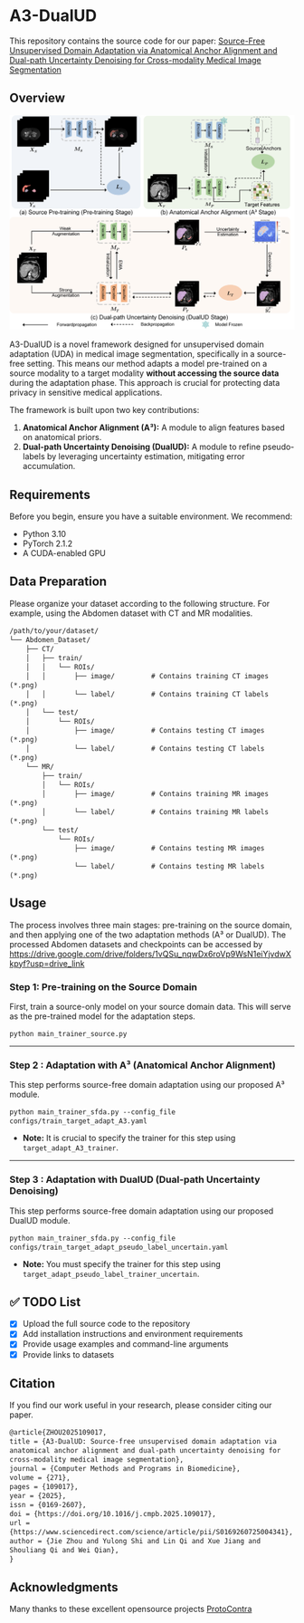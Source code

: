 # A3-DualUD
This repository contains the source code for our paper: [Source-Free Unsupervised Domain Adaptation via Anatomical Anchor Alignment and Dual-path Uncertainty Denoising for Cross-modality Medical Image Segmentation](https://www.sciencedirect.com/science/article/abs/pii/S0169260725004341)

## Overview

![](.\Overview.png)

A3-DualUD is a novel framework designed for unsupervised domain adaptation (UDA) in medical image segmentation, specifically in a source-free setting. This means our method adapts a model pre-trained on a source modality to a target modality **without accessing the source data** during the adaptation phase. This approach is crucial for protecting data privacy in sensitive medical applications.

The framework is built upon two key contributions:

1. **Anatomical Anchor Alignment (A³):** A module to align features based on anatomical priors.
2. **Dual-path Uncertainty Denoising (DualUD):** A module to refine pseudo-labels by leveraging uncertainty estimation, mitigating error accumulation.

## Requirements

Before you begin, ensure you have a suitable environment. We recommend:

- Python 3.10
- PyTorch 2.1.2
- A CUDA-enabled GPU

## Data Preparation

Please organize your dataset according to the following structure. For example, using the Abdomen dataset with CT and MR modalities. 

```
/path/to/your/dataset/
└── Abdomen_Dataset/
    ├── CT/
    │   ├── train/
    │   │   └── ROIs/
    │   │       ├── image/         # Contains training CT images (*.png)
    │   │       └── label/         # Contains training CT labels (*.png)
    │   └── test/
    │       └── ROIs/
    │           ├── image/         # Contains testing CT images (*.png)
    │           └── label/         # Contains testing CT labels (*.png)
    └── MR/
        ├── train/
        │   └── ROIs/
        │       ├── image/         # Contains training MR images (*.png)
        │       └── label/         # Contains training MR labels (*.png)
        └── test/
            └── ROIs/
                ├── image/         # Contains testing MR images (*.png)
                └── label/         # Contains testing MR labels (*.png)
```

## Usage

The process involves three main stages: pre-training on the source domain, and then applying one of the two adaptation methods (A³ or DualUD). The processed Abdomen datasets and checkpoints can be accessed by https://drive.google.com/drive/folders/1vQSu_nqwDx6roVp9WsN1eiYjvdwXkpyf?usp=drive_link

### Step 1: Pre-training on the Source Domain

First, train a source-only model on your source domain data. This will serve as the pre-trained model for the adaptation steps.

```
python main_trainer_source.py
```

------

### Step 2 : Adaptation with A³ (Anatomical Anchor Alignment)

This step performs source-free domain adaptation using our proposed A³ module.

```
python main_trainer_sfda.py --config_file configs/train_target_adapt_A3.yaml
```

- **Note:** It is crucial to specify the trainer for this step using `target_adapt_A3_trainer`.

------

### Step 3 : Adaptation with DualUD (Dual-path Uncertainty Denoising)

This step performs source-free domain adaptation using our proposed DualUD module.

```
python main_trainer_sfda.py --config_file configs/train_target_adapt_pseudo_label_uncertain.yaml
```

- **Note:** You must specify the trainer for this step using `target_adapt_pseudo_label_trainer_uncertain`.
## ✅ TODO List

- [x] Upload the full source code to the repository
- [x] Add installation instructions and environment requirements
- [x] Provide usage examples and command-line arguments
- [x] Provide links to datasets
## Citation

If you find our work useful in your research, please consider citing our paper.

```
@article{ZHOU2025109017,
title = {A3-DualUD: Source-free unsupervised domain adaptation via anatomical anchor alignment and dual-path uncertainty denoising for cross-modality medical image segmentation},
journal = {Computer Methods and Programs in Biomedicine},
volume = {271},
pages = {109017},
year = {2025},
issn = {0169-2607},
doi = {https://doi.org/10.1016/j.cmpb.2025.109017},
url = {https://www.sciencedirect.com/science/article/pii/S0169260725004341},
author = {Jie Zhou and Yulong Shi and Lin Qi and Xue Jiang and Shouliang Qi and Wei Qian},
}
```

## Acknowledgments

Many thanks to these excellent opensource projects
[ProtoContra](https://github.com/CSCYQJ/MICCAI23-ProtoContra-SFDA)
